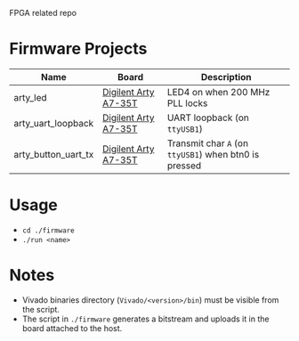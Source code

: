 FPGA related repo

# Firmware Projects

|Name|Board|Description|
|---|---|---|
|arty_led|[Digilent Arty A7-35T](https://store.digilentinc.com/arty-a7-artix-7-fpga-development-board-for-makers-and-hobbyists/)|LED4 on when 200 MHz PLL locks|
|arty_uart_loopback|[Digilent Arty A7-35T](https://store.digilentinc.com/arty-a7-artix-7-fpga-development-board-for-makers-and-hobbyists/)|UART loopback (on ``ttyUSB1``)|
|arty_button_uart_tx|[Digilent Arty A7-35T](https://store.digilentinc.com/arty-a7-artix-7-fpga-development-board-for-makers-and-hobbyists/)|Transmit char ``A`` (on ``ttyUSB1``) when btn0 is pressed|

# Usage

* ``cd ./firmware``
* ``./run <name>``

# Notes

* Vivado binaries directory (``Vivado/<version>/bin``) must be visible from the script.
* The script in ``./firmware`` generates a bitstream and uploads it in the board attached to the host.
